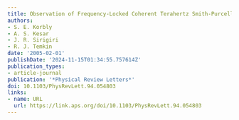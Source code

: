 ```yaml
---
title: Observation of Frequency-Locked Coherent Terahertz Smith-Purcell Radiation
authors:
- S. E. Korbly
- A. S. Kesar
- J. R. Sirigiri
- R. J. Temkin
date: '2005-02-01'
publishDate: '2024-11-15T01:34:55.757614Z'
publication_types:
- article-journal
publication: '*Physical Review Letters*'
doi: 10.1103/PhysRevLett.94.054803
links:
- name: URL
  url: https://link.aps.org/doi/10.1103/PhysRevLett.94.054803
---
```

